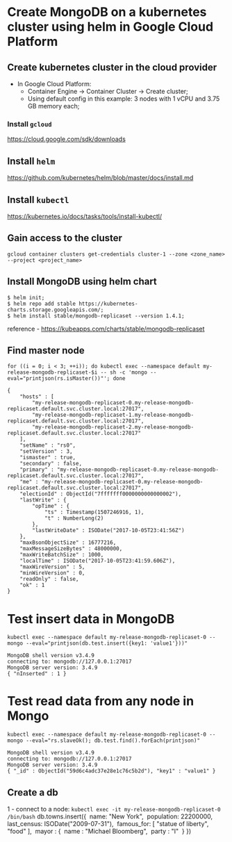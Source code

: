 # Create MongoDB on a kubernetes cluster using helm in Google Cloud Platform

## Create kubernetes cluster in the cloud provider
- In Google Cloud Platform:
	- Container Engine -> Container Cluster -> Create cluster;
	- Using default config in this example: 3 nodes with 1 vCPU and 3.75 GB memory each;

### Install `gcloud`
https://cloud.google.com/sdk/downloads

## Install `helm`
https://github.com/kubernetes/helm/blob/master/docs/install.md

## Install `kubectl`
https://kubernetes.io/docs/tasks/tools/install-kubectl/

## Gain access to the cluster
`gcloud container clusters get-credentials cluster-1 --zone <zone_name> --project <project_name>`

## Install MongoDB using helm chart
```
$ helm init;
$ helm repo add stable https://kubernetes-charts.storage.googleapis.com/;
$ helm install stable/mongodb-replicaset --version 1.4.1;
```
reference - https://kubeapps.com/charts/stable/mongodb-replicaset

## Find master node
`for ((i = 0; i < 3; ++i)); do kubectl exec --namespace default my-release-mongodb-replicaset-$i -- sh -c 'mongo --eval="printjson(rs.isMaster())"'; done`
```
{
	"hosts" : [
		"my-release-mongodb-replicaset-0.my-release-mongodb-replicaset.default.svc.cluster.local:27017",
		"my-release-mongodb-replicaset-1.my-release-mongodb-replicaset.default.svc.cluster.local:27017",
		"my-release-mongodb-replicaset-2.my-release-mongodb-replicaset.default.svc.cluster.local:27017"
	],
	"setName" : "rs0",
	"setVersion" : 3,
	"ismaster" : true,
	"secondary" : false,
	"primary" : "my-release-mongodb-replicaset-0.my-release-mongodb-replicaset.default.svc.cluster.local:27017",
	"me" : "my-release-mongodb-replicaset-0.my-release-mongodb-replicaset.default.svc.cluster.local:27017",
	"electionId" : ObjectId("7fffffff0000000000000002"),
	"lastWrite" : {
		"opTime" : {
			"ts" : Timestamp(1507246916, 1),
			"t" : NumberLong(2)
		},
		"lastWriteDate" : ISODate("2017-10-05T23:41:56Z")
	},
	"maxBsonObjectSize" : 16777216,
	"maxMessageSizeBytes" : 48000000,
	"maxWriteBatchSize" : 1000,
	"localTime" : ISODate("2017-10-05T23:41:59.606Z"),
	"maxWireVersion" : 5,
	"minWireVersion" : 0,
	"readOnly" : false,
	"ok" : 1
}
```

# Test insert data in MongoDB
`kubectl exec --namespace default my-release-mongodb-replicaset-0 -- mongo --eval="printjson(db.test.insert({key1: 'value1'}))"`
```
MongoDB shell version v3.4.9
connecting to: mongodb://127.0.0.1:27017
MongoDB server version: 3.4.9
{ "nInserted" : 1 }
```

# Test read data from any node in Mongo
`kubectl exec --namespace default my-release-mongodb-replicaset-0 -- mongo --eval="rs.slaveOk(); db.test.find().forEach(printjson)"`
```
MongoDB shell version v3.4.9
connecting to: mongodb://127.0.0.1:27017
MongoDB server version: 3.4.9
{ "_id" : ObjectId("59d6c4adc37e28e1c76c5b2d"), "key1" : "value1" }
```

## Create a db
 1 - connect to a node: `kubectl exec -it my-release-mongodb-replicaset-0 /bin/bash`
db.towns.insert({​   name: ​"New York"​,​   population: 22200000,​   last_census: ISODate(​"2009-07-31"​),​   famous_for: [ ​"statue of liberty"​, ​"food"​ ],​   mayor : {​     name : ​"Michael Bloomberg"​,​     party : ​"I"​​   }​ })
